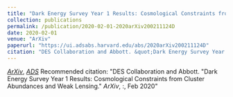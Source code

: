 ```yaml
---
title: "Dark Energy Survey Year 1 Results: Cosmological Constraints from Cluster Abundances and Weak Lensing"
collection: publications
permalink: /publication/2020-02-01-2020arXiv200211124D
date: 2020-02-01
venue: "ArXiv"
paperurl: "https://ui.adsabs.harvard.edu/abs/2020arXiv200211124D"
citation: "DES Collaboration and Abbott. &quot;Dark Energy Survey Year 1 Results: Cosmological Constraints from Cluster Abundances and Weak Lensing.&quot; <i>ArXiv</i>, :, Feb 2020"
---
```


[*ArXiv*](https://arxiv.org/abs/2002.11124), [*ADS*](https://ui.adsabs.harvard.edu/abs/2020arXiv200211124D)
Recommended citation: "DES Collaboration and Abbott. &quot;Dark Energy Survey Year 1 Results: Cosmological Constraints from Cluster Abundances and Weak Lensing.&quot; <i>ArXiv</i>, :, Feb 2020"
